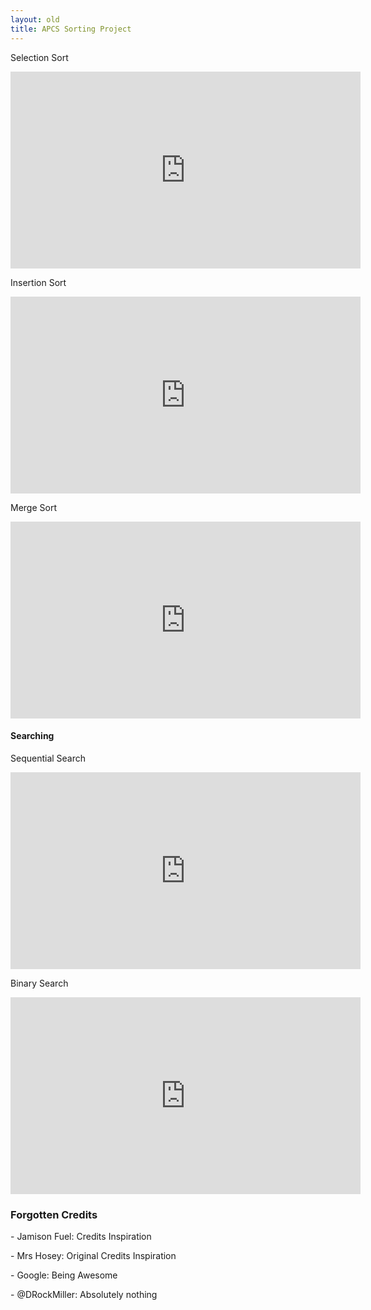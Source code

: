```yaml
---
layout: old
title: APCS Sorting Project
---
```

<p>Selection Sort</p>
<iframe width="560" height="315" src="https://www.youtube.com/embed/VIqN0l6LfPU" frameborder="0" allowfullscreen></iframe>

<p>Insertion Sort</p>
<iframe width="560" height="315" src="https://www.youtube.com/embed/SPP-a3C0g8k" frameborder="0" allowfullscreen></iframe>

<p>Merge Sort</p>
<iframe width="560" height="315" src="https://www.youtube.com/embed/4THGyphxwJw" frameborder="0" allowfullscreen></iframe>

<h4>Searching</h4>

<p>Sequential Search</p>
<iframe width="560" height="315" src="https://www.youtube.com/embed/Xwsrj8W_TZQ" frameborder="0" allowfullscreen></iframe>

<p>Binary Search</p>
<iframe width="560" height="315" src="https://www.youtube.com/embed/AW5vc_9c3us" frameborder="0" allowfullscreen></iframe>

<h3>Forgotten Credits</h3>
<p> - Jamison Fuel: Credits Inspiration</p>
<p> - Mrs Hosey: Original Credits Inspiration</p>
<p> - Google: Being Awesome</p>
<p> - @DRockMiller: Absolutely nothing</p>

